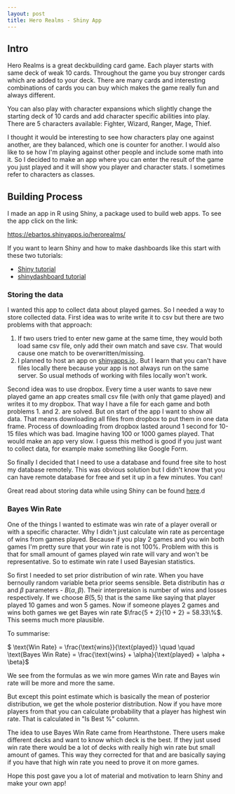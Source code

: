 ```yaml
---
layout: post
title: Hero Realms - Shiny App
---
```


## Intro

Hero Realms is a great deckbuilding card game. Each player starts with same deck of weak 10 cards. Throughout the game you buy stronger cards which are added to your deck. There are many cards and interesting combinations of cards you can buy which makes the game really fun and always different.

You can also play with character expansions which slightly change the starting deck of 10 cards and add character specific abilities into play. There are 5 characters available: Fighter, Wizard, Ranger, Mage, Thief. 

I thought it would be interesting to see how characters play one against another, are they balanced, which one is counter for another. I would also like to se how I'm playing against other people and include some math into it. So I decided to make an app where you can enter the result of the game you just played and it will show you player and character stats. I sometimes refer to characters as classes.

## Building Process

I made an app in R using Shiny, a package used to build web apps. To see the app click on the link: 

<div class="center-text"><a href="https://ebartos.shinyapps.io/herorealms/">https://ebartos.shinyapps.io/herorealms/</a></div>

If you want to learn Shiny and how to make dashboards like this start with these two tutorials:
* <a href="https://shiny.rstudio.com/tutorial/written-tutorial/lesson1/">Shiny tutorial</a>
* <a href="https://rstudio.github.io/shinydashboard/get_started.html">shinydashboard tutorial</a>

### Storing the data
I wanted this app to collect data about played games. So I needed a way to store collected data. First idea was to write write it to csv but there are two problems with that approach:
1. If two users tried to enter new game at the same time, they would both load same csv file, only add their own match and save csv. That would cause one match to be overwritten/missing.
2. I planned to host an app on <a href="https://www.shinyapps.io/"> shinyapps.io </a>. But I learn that you can't have files locally there because your app is not always run on the same server. So usual methods of working with files locally won't work.

Second idea was to use dropbox. Every time a user wants to save new played game an app creates small csv file (with only that game played) and writes it to my dropbox. That way I have a file for each game and both problems 1. and 2. are solved. But on start of the app I want to show all data. That means downloading all files from dropbox to put them in one data frame. Process of downloading from dropbox lasted around 1 second for 10-15 files which was bad. Imagine having 100 or 1000 games played. That would make an app very slow. I guess this method is good if you just want to collect data, for example make something like Google Form. 

So finally I decided that I need to use a database and found free site to host my database remotely. This was obvious solution but I didn't know that you can have remote database for free and set it up in a few minutes. You can!

Great read about storing data while using Shiny can be found <a href="https://shiny.rstudio.com/articles/persistent-data-storage.html">here</a>.d

### Bayes Win Rate

One of the things I wanted to estimate was win rate of a player overall or with a specific character. 
Why I didn't just calculate win rate as percentage of wins from games played. Because if you play 2 games and you win both games I'm pretty sure that your win rate is not 100%. Problem with this is that for small amount of games played win rate will vary and won't be representative. So to estimate win rate I used Bayesian statistics.

So first I needed to set prior distribution of win rate. When you have bernoully random variable beta prior seems sensible. Beta distributin has $\alpha$ and $\beta$ parameters - $B(\alpha, \beta)$. Their interpretaion is number of wins and losses respectively. If we choose $B(5,5)$ that is the same like saying that player played 10 games and won 5 games. Now if someone playes 2 games and wins both games we get Bayes win rate $\frac{5 + 2}{10 + 2} = 58.33\%$. This seems much more plausible.

To summarise:
<br>
<div class="center-text">$ \text{Win Rate} = \frac{\text{wins}}{\text{played}}  \quad \quad
\text{Bayes Win Rate} = \frac{\text{wins} + \alpha}{\text{played} + \alpha + \beta}$</div>

We see from the formulas as we win more games Win rate and Bayes win rate will be more and more the same. 

But except this point estimate which is basically the mean of posterior distribution, we get the whole posterior distribution. Now if you have more players from that you can calculate probability that a player has highest win rate. That is calculated in "Is Best %" column.

The idea to use Bayes Win Rate came from Hearthstone. There users make different decks and want to know which deck is the best. If they just used win rate there would be a lot of decks with really high win rate but small amount of games. This way they corrected for that and are basically saying if you have that high win rate you need to prove it on more games.

Hope this post gave you a lot of material and motivation to learn Shiny and make your own app!